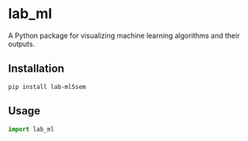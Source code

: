 # lab_ml

A Python package for visualizing machine learning algorithms and their outputs.

## Installation

```
pip install lab-ml5sem
```

## Usage

```python
import lab_ml
```
